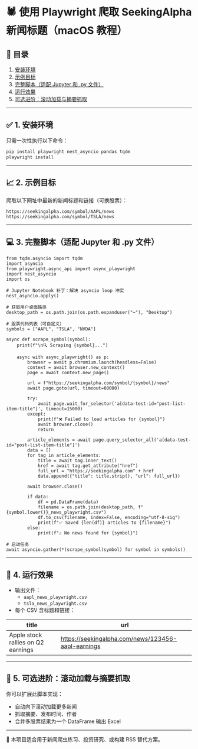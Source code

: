 
# 🕷️ 使用 Playwright 爬取 SeekingAlpha 新闻标题（macOS 教程）

## 📌 目录

1. [安装环境](#1-安装环境)
2. [示例目标](#2-示例目标)
3. [完整脚本（适配 Jupyter 和 .py 文件）](#3-完整脚本适配-jupyter-和-py-文件)
4. [运行效果](#4-运行效果)
5. [可选进阶：滚动加载与摘要抓取](#5-可选进阶滚动加载与摘要抓取)

---

## ✅ 1. 安装环境

只需一次性执行以下命令：

```bash
pip install playwright nest_asyncio pandas tqdm
playwright install
```

---

## 📈 2. 示例目标

爬取以下网址中最新的新闻标题和链接（可换股票）：

```
https://seekingalpha.com/symbol/AAPL/news
https://seekingalpha.com/symbol/TSLA/news
```

---

## 💻 3. 完整脚本（适配 Jupyter 和 .py 文件）

```import pandas as pd
from tqdm.asyncio import tqdm
import asyncio
from playwright.async_api import async_playwright
import nest_asyncio
import os

# Jupyter Notebook 补丁：解决 asyncio loop 冲突
nest_asyncio.apply()

# 获取用户桌面路径
desktop_path = os.path.join(os.path.expanduser("~"), "Desktop")

# 股票代码列表（可自定义）
symbols = ["AAPL", "TSLA", "NVDA"]

async def scrape_symbol(symbol):
    print(f"\n🔍 Scraping {symbol}...")

    async with async_playwright() as p:
        browser = await p.chromium.launch(headless=False)
        context = await browser.new_context()
        page = await context.new_page()

        url = f"https://seekingalpha.com/symbol/{symbol}/news"
        await page.goto(url, timeout=60000)

        try:
            await page.wait_for_selector('a[data-test-id="post-list-item-title"]', timeout=15000)
        except:
            print(f"❌ Failed to load articles for {symbol}")
            await browser.close()
            return

        article_elements = await page.query_selector_all('a[data-test-id="post-list-item-title"]')
        data = []
        for tag in article_elements:
            title = await tag.inner_text()
            href = await tag.get_attribute("href")
            full_url = "https://seekingalpha.com" + href
            data.append({"title": title.strip(), "url": full_url})

        await browser.close()

        if data:
            df = pd.DataFrame(data)
            filename = os.path.join(desktop_path, f"{symbol.lower()}_news_playwright.csv")
            df.to_csv(filename, index=False, encoding="utf-8-sig")
            print(f"✅ Saved {len(df)} articles to {filename}")
        else:
            print(f"⚠️ No news found for {symbol}")

# 启动任务
await asyncio.gather(*(scrape_symbol(symbol) for symbol in symbols))

```

---

## 📂 4. 运行效果

- 输出文件：
  - `aapl_news_playwright.csv`
  - `tsla_news_playwright.csv`
- 每个 CSV 含标题和链接：

| title                              | url                                                |
|------------------------------------|-----------------------------------------------------|
| Apple stock rallies on Q2 earnings | https://seekingalpha.com/news/123456-aapl-earnings |

---

## 🚀 5. 可选进阶：滚动加载与摘要抓取

你可以扩展此脚本实现：

- 自动向下滚动加载更多新闻
- 抓取摘要、发布时间、作者
- 合并多股票结果为一个 DataFrame 输出 Excel

---

🧠 本项目适合用于新闻爬虫练习、投资研究、或构建 RSS 替代方案。
